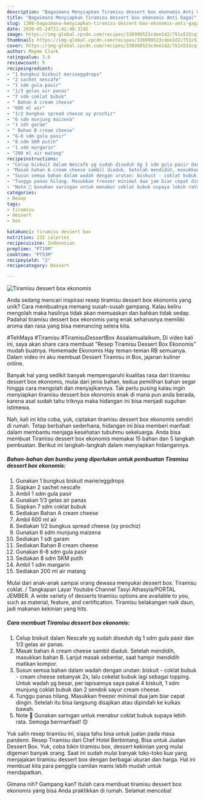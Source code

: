 ```yaml
---
description: "Bagaimana Menyiapkan Tiramisu dessert box ekonomis Anti Gagal"
title: "Bagaimana Menyiapkan Tiramisu dessert box ekonomis Anti Gagal"
slug: 1308-bagaimana-menyiapkan-tiramisu-dessert-box-ekonomis-anti-gagal
date: 2020-05-24T21:41:48.319Z
image: https://img-global.cpcdn.com/recipes/336990523cdee1d2/751x532cq70/tiramisu-dessert-box-ekonomis-foto-resep-utama.jpg
thumbnail: https://img-global.cpcdn.com/recipes/336990523cdee1d2/751x532cq70/tiramisu-dessert-box-ekonomis-foto-resep-utama.jpg
cover: https://img-global.cpcdn.com/recipes/336990523cdee1d2/751x532cq70/tiramisu-dessert-box-ekonomis-foto-resep-utama.jpg
author: Mayme Clark
ratingvalue: 3.6
reviewcount: 9
recipeingredient:
- "1 bungkus biskuit marieeggdrops"
- "2 sachet nescafe"
- "1 sdm gula pasir"
- "1/3 gelas air panas"
- "7 sdm coklat bubuk"
- " Bahan A cream cheese"
- "600 ml air"
- "1/2 bungkus spread cheese sy prochiz"
- "6 sdm munjung maizena"
- "1 sdt garam"
- " Bahan B cream cheese"
- "6-8 sdm gula pasir"
- "8 sdm SKM putih"
- "1 sdm margarin"
- "200 ml air matang"
recipeinstructions:
- "Celup biskuit dalam Nescafe yg sudah diseduh dg 1 sdm gula pasir dan 1/3 gelas air panas."
- "Masak bahan A cream cheese sambil diaduk. Setelah mendidih, masukkan bahan B. Lanjut masak sebentar, saat hampir mendidih matikan kompor."
- "Susun semua bahan dalam wadah dengan urutan: biskuit - coklat bubuk - cream cheese sebanyak 2x, lalu cokelat bubuk lagi sebagai topping. Untuk wadah yg besar, per lapisannya saya pakai 4 biskuit, 1 sdm munjung coklat bubuk dan 2 sendok sayur cream cheese."
- "Tunggu panas hilang. Masukkan freezer minimal dua jam biar cepat dingin. Setelah itu bisa langsung disajikan atau dipindah ke kulkas bawah."
- "Note 🌸 Gunakan saringan untuk menabur coklat bubuk supaya lebih rata. Semoga bermanfaat! 😊"
categories:
- Resep
tags:
- tiramisu
- dessert
- box

katakunci: tiramisu dessert box 
nutrition: 232 calories
recipecuisine: Indonesian
preptime: "PT19M"
cooktime: "PT53M"
recipeyield: "2"
recipecategory: Dessert

---
```



![Tiramisu dessert box ekonomis](https://img-global.cpcdn.com/recipes/336990523cdee1d2/751x532cq70/tiramisu-dessert-box-ekonomis-foto-resep-utama.jpg)

Anda sedang mencari inspirasi resep tiramisu dessert box ekonomis yang unik? Cara membuatnya memang susah-susah gampang. Kalau keliru mengolah maka hasilnya tidak akan memuaskan dan bahkan tidak sedap. Padahal tiramisu dessert box ekonomis yang enak seharusnya memiliki aroma dan rasa yang bisa memancing selera kita.

#TehMaya #Tiramisu #TiramisuDessertBox Assalamualaikum, Di video kali ini, saya akan share cara membuat &#34;Resep Tiramisu Dessert Box Ekonomis&#34; mudah buatnya. Homemade Ekonomis Hay teman-teman RB semuanya. Dalam video ini aku membuat Dessert Tiramisu in Box, jajanan kuliner online.

Banyak hal yang sedikit banyak mempengaruhi kualitas rasa dari tiramisu dessert box ekonomis, mulai dari jenis bahan, kedua pemilihan bahan segar hingga cara mengolah dan menyajikannya. Tak perlu pusing kalau ingin menyiapkan tiramisu dessert box ekonomis enak di mana pun anda berada, karena asal sudah tahu triknya maka hidangan ini bisa menjadi suguhan istimewa.


Nah, kali ini kita coba, yuk, ciptakan tiramisu dessert box ekonomis sendiri di rumah. Tetap berbahan sederhana, hidangan ini bisa memberi manfaat dalam membantu menjaga kesehatan tubuhmu sekeluarga. Anda bisa membuat Tiramisu dessert box ekonomis memakai 15 bahan dan 5 langkah pembuatan. Berikut ini langkah-langkah dalam menyiapkan hidangannya.

<!--inarticleads1-->

##### Bahan-bahan dan bumbu yang diperlukan untuk pembuatan Tiramisu dessert box ekonomis:

1. Gunakan 1 bungkus biskuit marie/eggdrops
1. Siapkan 2 sachet nescafe
1. Ambil 1 sdm gula pasir
1. Gunakan 1/3 gelas air panas
1. Siapkan 7 sdm coklat bubuk
1. Sediakan  Bahan A cream cheese
1. Ambil 600 ml air
1. Sediakan 1/2 bungkus spread cheese (sy prochiz)
1. Gunakan 6 sdm munjung maizena
1. Sediakan 1 sdt garam
1. Sediakan  Bahan B cream cheese
1. Gunakan 6-8 sdm gula pasir
1. Sediakan 8 sdm SKM putih
1. Ambil 1 sdm margarin
1. Sediakan 200 ml air matang


Mulai dari anak-anak sampai orang dewasa menyukai dessert box. Tiramisu coklat. / Tangkapan Layar Youtube Channel Tasyi Athasyia/PORTAL JEMBER. A wide variety of desserts tiramisu options are available to you, such as material, feature, and certification. Tiramisu belakangan naik daun, jadi makanan kekinian yang hits. 

<!--inarticleads2-->

##### Cara membuat Tiramisu dessert box ekonomis:

1. Celup biskuit dalam Nescafe yg sudah diseduh dg 1 sdm gula pasir dan 1/3 gelas air panas.
1. Masak bahan A cream cheese sambil diaduk. Setelah mendidih, masukkan bahan B. Lanjut masak sebentar, saat hampir mendidih matikan kompor.
1. Susun semua bahan dalam wadah dengan urutan: biskuit - coklat bubuk - cream cheese sebanyak 2x, lalu cokelat bubuk lagi sebagai topping. Untuk wadah yg besar, per lapisannya saya pakai 4 biskuit, 1 sdm munjung coklat bubuk dan 2 sendok sayur cream cheese.
1. Tunggu panas hilang. Masukkan freezer minimal dua jam biar cepat dingin. Setelah itu bisa langsung disajikan atau dipindah ke kulkas bawah.
1. Note 🌸 Gunakan saringan untuk menabur coklat bubuk supaya lebih rata. Semoga bermanfaat! 😊


Yuk salin resep tiramisu ini, siapa tahu bisa untuk jualan pada masa pandemi. Resep Tiramisu dari Chef Hotel Berbintang, Bisa untuk Jualan Dessert Box. Yuk, coba bikin tiramisu box, dessert kekinian yang mulai digemari banyak orang. Saat ini sudah mulai banyak toko-toko kue yang menjajakan tiramisu dessert box dengan berbagai ukuran dan harga. Hal ini membuat kita para penggila camilan manis lebih mudah untuk mendapatkan. 

Gimana nih? Gampang kan? Itulah cara membuat tiramisu dessert box ekonomis yang bisa Anda praktikkan di rumah. Selamat mencoba!
